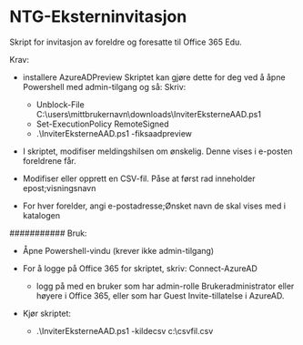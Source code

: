 # NTG-Eksterninvitasjon
Skript for invitasjon av foreldre og foresatte til Office 365 Edu.

Krav:
- installere AzureADPreview
  Skriptet kan gjøre dette for deg ved å åpne Powershell med admin-tilgang og så:
  Skriv: 
    - Unblock-File C:\users\mittbrukernavn\downloads\InviterEksterneAAD.ps1
    - Set-ExecutionPolicy RemoteSigned
    - .\InviterEksterneAAD.ps1 -fiksaadpreview
  
- I skriptet, modifiser meldingshilsen om ønskelig. Denne vises i e-posten foreldrene får.
- Modifiser eller opprett en CSV-fil. Påse at først rad inneholder epost;visningsnavn
- For hver forelder, angi e-postadresse;Ønsket navn de skal vises med i katalogen

###########
Bruk:
- Åpne Powershell-vindu (krever ikke admin-tilgang)
- For å logge på Office 365 for skriptet, skriv: Connect-AzureAD
  - logg på med en bruker som har admin-rolle Brukeradministrator eller høyere i Office 365, eller som har Guest Invite-tillatelse i AzureAD.

- Kjør skriptet: 
  - .\InviterEksterneAAD.ps1 -kildecsv c:\csvfil.csv
  
